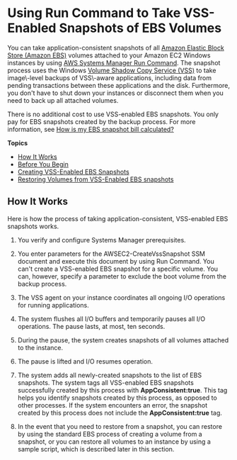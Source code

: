 # Using Run Command to Take VSS\-Enabled Snapshots of EBS Volumes<a name="storage-vss-snapshots"></a>

You can take application\-consistent snapshots of all [Amazon Elastic Block Store \(Amazon EBS\)](https://docs.aws.amazon.com/AWSEC2/latest/WindowsGuide/EBSVolumes.html) volumes attached to your Amazon EC2 Windows instances by using [AWS Systems Manager Run Command](https://docs.aws.amazon.com/systems-manager/latest/userguide/execute-remote-commands.html)\. The snapshot process uses the Windows [Volume Shadow Copy Service \(VSS\)](https://technet.microsoft.com/en-us/library/ee923636(v=ws.10).aspx) to take image\-level backups of VSS\-aware applications, including data from pending transactions between these applications and the disk\. Furthermore, you don't have to shut down your instances or disconnect them when you need to back up all attached volumes\. 

There is no additional cost to use VSS\-enabled EBS snapshots\. You only pay for EBS snapshots created by the backup process\. For more information, see [How is my EBS snapshot bill calculated?](https://aws.amazon.com/premiumsupport/knowledge-center/ebs-snapshot-billing/)

**Topics**
+ [How It Works](#integration-vss-how)
+ [Before You Begin](run-command-vss-prereqs.md)
+ [Creating VSS\-Enabled EBS Snapshots](run-command-vss-creating.md)
+ [Restoring Volumes from VSS\-Enabled EBS snapshots](integration-vss-restore.md)

## How It Works<a name="integration-vss-how"></a>

Here is how the process of taking application\-consistent, VSS\-enabled EBS snapshots works\.

1. You verify and configure Systems Manager prerequisites\.

1. You enter parameters for the AWSEC2\-CreateVssSnapshot SSM document and execute this document by using Run Command\. You can't create a VSS\-enabled EBS snapshot for a specific volume\. You can, however, specify a parameter to exclude the boot volume from the backup process\.

1. The VSS agent on your instance coordinates all ongoing I/O operations for running applications\. 

1. The system flushes all I/O buffers and temporarily pauses all I/O operations\. The pause lasts, at most, ten seconds\.

1. During the pause, the system creates snapshots of all volumes attached to the instance\.

1. The pause is lifted and I/O resumes operation\. 

1. The system adds all newly\-created snapshots to the list of EBS snapshots\. The system tags all VSS\-enabled EBS snapshots successfully created by this process with **AppConsistent:true**\. This tag helps you identify snapshots created by this process, as opposed to other processes\. If the system encounters an error, the snapshot created by this process does not include the **AppConsistent:true** tag\.

1. In the event that you need to restore from a snapshot, you can restore by using the standard EBS process of creating a volume from a snapshot, or you can restore all volumes to an instance by using a sample script, which is described later in this section\. 
